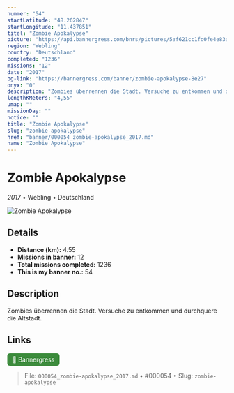 ```yaml
---
nummer: "54"
startLatitude: "48.262847"
startLongitude: "11.437851"
titel: "Zombie Apokalypse"
picture: "https://api.bannergress.com/bnrs/pictures/5af621cc1fd0fe4e83ab4d00eea6c11a"
region: "Webling"
country: "Deutschland"
completed: "1236"
missions: "12"
date: "2017"
bg-link: "https://bannergress.com/banner/zombie-apokalypse-8e27"
onyx: "0"
description: "Zombies überrennen die Stadt. Versuche zu entkommen und durchquere die Altstadt."
lengthKMeters: "4,55"
umap: ""
missionDay: ""
notice: ""
title: "Zombie Apokalypse"
slug: "zombie-apokalypse"
href: "banner/000054_zombie-apokalypse_2017.md"
name: "Zombie Apokalypse"
---
```

# Zombie Apokalypse

*2017* • Webling • Deutschland

![Zombie Apokalypse](https://api.bannergress.com/bnrs/pictures/5af621cc1fd0fe4e83ab4d00eea6c11a)



## Details
- **Distance (km):** 4.55
- **Missions in banner:** 12
- **Total missions completed:** 1236
- **This is my banner no.:** 54



## Description
Zombies überrennen die Stadt. Versuche zu entkommen und durchquere die Altstadt.



## Links
<a href="https://bannergress.com/banner/zombie-apokalypse-8e27" target="_blank" style="display:inline-block;margin-right:8px;padding:6px 12px;background:#3c8b3c;color:#fff;text-decoration:none;border-radius:6px;">🔗 Bannergress</a>



> File: `000054_zombie-apokalypse_2017.md` • #000054 • Slug: `zombie-apokalypse`
